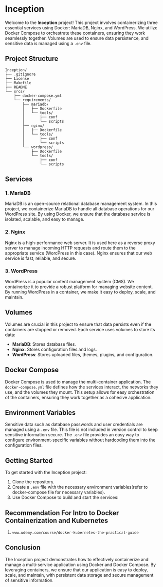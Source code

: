 # Inception

Welcome to the **Inception** project! This project involves containerizing three 
essential services using Docker: MariaDB, Nginx, and WordPress. We utilize Docker Compose to orchestrate these containers, 
ensuring they work seamlessly together. Volumes are used to ensure data persistence, and sensitive data is managed using a `.env` file.

## Project Structure
```
Inception/
├── .gitignore
├── License
├── Makefile
├── README
└── srcs/
    ├── docker-compose.yml
    └── requirements/
        ├── mariadb/
        │   ├── Dockerfile
        │   └── tools/
        │       ├── conf
        │       └── scripts
        ├── nginx/
        │   ├── Dockerfile
        │   └── tools/
        │       ├── conf
        │       └── scripts
        └── wordpress/
            ├── Dockerfile
            └── tools/
                ├── conf
                └── scripts
```
## Services

### 1. MariaDB
MariaDB is an open-source relational database management system. In this project, we containerize MariaDB to handle all database operations for our WordPress site. By using Docker, we ensure that the database service is isolated, scalable, and easy to manage.

### 2. Nginx
Nginx is a high-performance web server. It is used here as a reverse proxy server to manage incoming HTTP requests and route them to the appropriate service (WordPress in this case). Nginx ensures that our web service is fast, reliable, and secure.

### 3. WordPress
WordPress is a popular content management system (CMS). We containerize it to provide a robust platform for managing website content. By running WordPress in a container, we make it easy to deploy, scale, and maintain.

## Volumes

Volumes are crucial in this project to ensure that data persists even if the containers are stopped or removed. Each service uses volumes to store its data:

- **MariaDB**: Stores database files.
- **Nginx**: Stores configuration files and logs.
- **WordPress**: Stores uploaded files, themes, plugins, and configuration.

## Docker Compose

Docker Compose is used to manage the multi-container application. The `docker-compose.yml` file defines how the services interact, the networks they use, and the volumes they mount. This setup allows for easy orchestration of the containers, ensuring they work together as a cohesive application.

## Environment Variables

Sensitive data such as database passwords and user credentials are managed using a `.env` file. This file is not included in version control to keep sensitive information secure. The `.env` file provides an easy way to configure environment-specific variables without hardcoding them into the configuration files.

## Getting Started

To get started with the Inception project:

1. Clone the repository.
2. Create a `.env` file with the necessary environment variables(refer to docker-compose file for necessary variables).
3. Use Docker Compose to build and start the services:

## Recommendation For Intro to Docker Containerization and Kubernetes

1. `www.udemy.com/course/docker-kubernetes-the-practical-guide`

## Conclusion

The Inception project demonstrates how to effectively containerize and manage a multi-service application using Docker and Docker Compose. By leveraging containers, we ensure that our application is easy to deploy, scale, and maintain, with persistent data storage and secure management of sensitive information.
